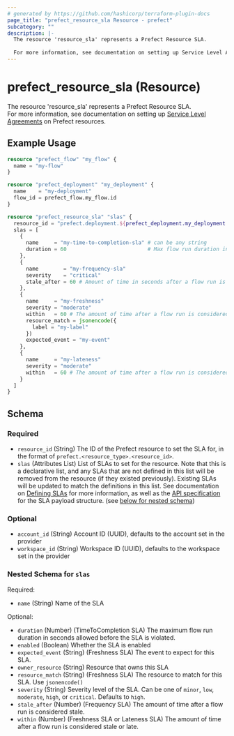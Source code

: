 ```yaml
---
# generated by https://github.com/hashicorp/terraform-plugin-docs
page_title: "prefect_resource_sla Resource - prefect"
subcategory: ""
description: |-
  The resource 'resource_sla' represents a Prefect Resource SLA.
  
  For more information, see documentation on setting up Service Level Agreements https://docs.prefect.io/v3/automate/events/slas on Prefect resources.
---
```


# prefect_resource_sla (Resource)

The resource 'resource_sla' represents a Prefect Resource SLA.
<br>
For more information, see documentation on setting up [Service Level Agreements](https://docs.prefect.io/v3/automate/events/slas) on Prefect resources.

## Example Usage

```terraform
resource "prefect_flow" "my_flow" {
  name = "my-flow"
}

resource "prefect_deployment" "my_deployment" {
  name    = "my-deployment"
  flow_id = prefect_flow.my_flow.id
}

resource "prefect_resource_sla" "slas" {
  resource_id = "prefect.deployment.${prefect_deployment.my_deployment.id}"
  slas = [
    {
      name     = "my-time-to-completion-sla" # can be any string
      duration = 60                          # Max flow run duration in seconds before SLA is violated
    },
    {
      name        = "my-frequency-sla"
      severity    = "critical"
      stale_after = 60 # Amount of time in seconds after a flow run is considered stale
    },
    {
      name     = "my-freshness"
      severity = "moderate"
      within   = 60 # The amount of time after a flow run is considered stale.
      resource_match = jsonencode({
        label = "my-label"
      })
      expected_event = "my-event"
    },
    {
      name     = "my-lateness"
      severity = "moderate"
      within   = 60 # The amount of time after a flow run is considered stale.
    }
  ]
}
```

<!-- schema generated by tfplugindocs -->
## Schema

### Required

- `resource_id` (String) The ID of the Prefect resource to set the SLA for, in the format of `prefect.<resource_type>.<resource_id>`.
- `slas` (Attributes List) List of SLAs to set for the resource. Note that this is a declarative list, and any SLAs that are not defined in this list will be removed from the resource (if they existed previously). Existing SLAs will be updated to match the definitions in this list. See documentation on [Defining SLAs](https://docs.prefect.io/v3/automate/events/slas#defining-slas) for more information, as well as the [API specification](https://app.prefect.cloud/api/docs#tag/SLAs/operation/apply_slas_api_accounts__account_id__workspaces__workspace_id__slas_apply_resource_slas__resource_id__post) for the SLA payload structure. (see [below for nested schema](#nestedatt--slas))

### Optional

- `account_id` (String) Account ID (UUID), defaults to the account set in the provider
- `workspace_id` (String) Workspace ID (UUID), defaults to the workspace set in the provider

<a id="nestedatt--slas"></a>
### Nested Schema for `slas`

Required:

- `name` (String) Name of the SLA

Optional:

- `duration` (Number) (TimeToCompletion SLA) The maximum flow run duration in seconds allowed before the SLA is violated.
- `enabled` (Boolean) Whether the SLA is enabled
- `expected_event` (String) (Freshness SLA) The event to expect for this SLA.
- `owner_resource` (String) Resource that owns this SLA
- `resource_match` (String) (Freshness SLA) The resource to match for this SLA. Use `jsonencode()`
- `severity` (String) Severity level of the SLA. Can be one of `minor`, `low`, `moderate`, `high`, or `critical`. Defaults to `high`.
- `stale_after` (Number) (Frequency SLA) The amount of time after a flow run is considered stale.
- `within` (Number) (Freshness SLA or Lateness SLA) The amount of time after a flow run is considered stale or late.
